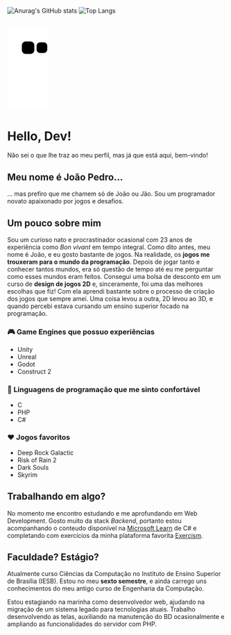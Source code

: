 ![Anurag's GitHub stats](https://github-readme-stats.vercel.app/api?username=Alylaxy&count_private=true&show_icons=true&theme=merko&include_all_commits=true&custom_title=Stats%20do%20Jão)
![Top Langs](https://github-readme-stats.vercel.app/api/top-langs/?username=Alylaxy&theme=dark&layout=compact&custom_title=Minhas%20linguagens%20mais%20usadas)

##

![Snake animation](https://github.com/Alylaxy/Alylaxy/blob/output/github-contribution-grid-snake.svg)

##

# Hello, Dev!

Não sei o que lhe traz ao meu perfil, mas já que está aqui, bem-vindo!

## Meu nome é João Pedro...

... mas prefiro que me chamem só de João ou Jão. Sou um programador novato apaixonado por jogos e desafios.

## Um pouco sobre mim

Sou um curioso nato e procrastinador ocasional com 23 anos de experiência como _Bon vivant_ em tempo integral. Como dito antes, meu nome é João, e eu gosto bastante de jogos. Na realidade, os **jogos me trouxeram para o mundo da programação**. Depois de jogar tanto e conhecer tantos mundos, era só questão de tempo até eu me perguntar como esses mundos eram feitos. Consegui uma bolsa de desconto em um curso de **design de jogos 2D** e, sinceramente, foi uma das melhores escolhas que fiz! Com ela aprendi bastante sobre o processo de criação dos jogos que sempre amei. Uma coisa levou a outra, 2D levou ao 3D, e quando percebi estava cursando um ensino superior focado na programação.

### 🎮 Game Engines que possuo experiências

- Unity
- Unreal
- Godot
- Construct 2

### 🥰 Linguagens de programação que me sinto confortável

- C
- PHP
- C#

### ❤️ Jogos favoritos

- Deep Rock Galactic
- Risk of Rain 2
- Dark Souls
- Skyrim

## Trabalhando em algo?

No momento me encontro estudando e me aprofundando em Web Development. Gosto muito da stack _Backend_, portanto estou acompanhando o conteudo disponível na [Microsoft Learn](https://learn.microsoft.com/pt-br/users/joopedrosousanogueira-1070/) de C# e completando com exercícios da minha plataforma favorita [Exercism](https://exercism.org/profiles/O-Recruta).

## Faculdade? Estágio?

Atualmente curso Ciências da Computação no Instituto de Ensino Superior de Brasília (IESB). Estou no meu **sexto semestre**, e ainda carrego uns conhecimentos do meu antigo curso de Engenharia da Computação.

Estou estagiando na marinha como desenvolvedor web, ajudando na migração de um sistema legado para tecnologias atuais. Trabalho desenvolvendo as telas, auxiliando na manutenção do BD ocasionalmente e ampliando as funcionalidades do servidor com PHP.
